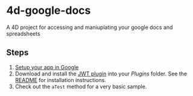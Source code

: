 # 4d-google-docs
A 4D project for accessing and maniuplating your google docs and spreadsheets

## Steps
1. [Setup your app in Google](https://github.com/macMikey/4d-google-docs/blob/master/README/1.%20Setup%20Google.md)
2. Download and install the [JWT plugin](https://github.com/miyako/4d-plugin-jwt) into your *Plugins* folder.  See the [README](https://github.com/miyako/4d-plugin-jwt/blob/master/README.md) for installation instructions.
3. Check out the `aTest` method for a very basic sample.

